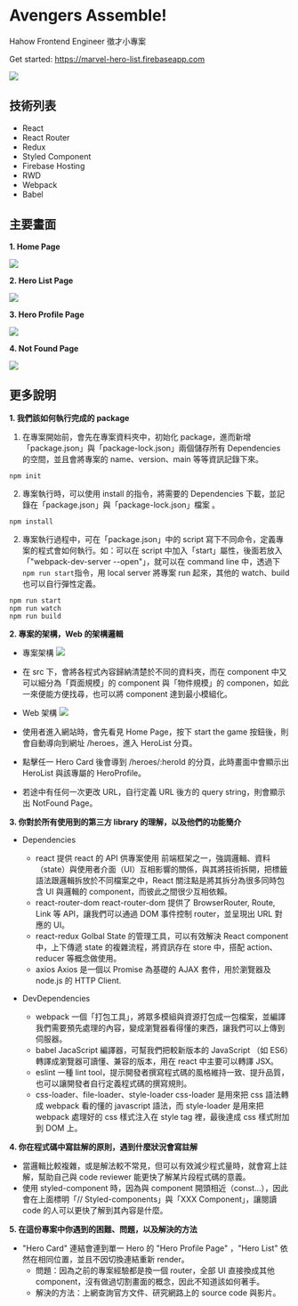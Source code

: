 # Avengers Assemble!

Hahow Frontend Engineer 徵才小專案

Get started: https://marvel-hero-list.firebaseapp.com

![](https://i.imgur.com/WRu8POf.jpg)

## 技術列表

- React
- React Router
- Redux
- Styled Component
- Firebase Hosting
- RWD
- Webpack
- Babel

## 主要畫面

**1. Home Page**

![](https://i.imgur.com/kGKdLKS.jpg)

**2. Hero List Page**

![](https://i.imgur.com/PX2smb1.jpg)

**3. Hero Profile Page**

![](https://i.imgur.com/WRu8POf.jpg)

**4. Not Found Page**

![](https://i.imgur.com/BXowf4N.jpg)

## 更多說明

**1. 我們該如何執行完成的 package**

1. 在專案開始前，會先在專案資料夾中，初始化 package，進而新增「package.json」與「package-lock.json」兩個儲存所有 Dependencies 的空間，並且會將專案的 name、version、main 等等資訊記錄下來。

```
npm init
```

2. 專案執行時，可以使用 install 的指令，將需要的 Dependencies 下載，並記錄在「package.json」與「package-lock.json」檔案 。

```
npm install
```

2. 專案執行過程中，可在「package.json」中的 script 寫下不同命令，定義專案的程式會如何執行。如：可以在 script 中加入「start」屬性，後面若放入「"webpack-dev-server --open"」，就可以在 command line 中，透過下 `npm run start`指令，用 local server 將專案 run 起來，其他的 watch、build 也可以自行彈性定義。

```
npm run start
npm run watch
npm run build
```

**2. 專案的架構，Web 的架構邏輯**

- 專案架構
  ![](https://i.imgur.com/bDhA1fw.jpg)

- 在 src 下，會將各程式內容歸納清楚於不同的資料夾，而在 component 中又可以細分為「頁面規模」的 component 與「物件規模」的 componen，如此一來便能方便找尋，也可以將 component 達到最小模組化。

- Web 架構
  ![](https://i.imgur.com/dPfCCmz.png)

- 使用者進入網站時，會先看見 Home Page，按下 start the game 按鈕後，則會自動導向到網址 /heroes，進入 HeroList 分頁。
- 點擊任一 Hero Card 後會導到 /heroes/:heroId 的分頁，此時畫面中會顯示出 HeroList 與該專屬的 HeroProfile。
- 若途中有任何一次更改 URL，自行定義 URL 後方的 query string，則會顯示出 NotFound Page。

**3. 你對於所有使用到的第三方 library 的理解，以及他們的功能簡介**

- Dependencies

  - react
    提供 react 的 API 供專案使用
    前端框架之一，強調邏輯、資料（state）與使用者介面（UI）互相影響的關係，與其將技術拆開，把標籤語法跟邏輯拆放於不同檔案之中，React 關注點是將其拆分為很多同時包含 UI 與邏輯的 component，而彼此之間很少互相依賴。
  - react-router-dom
    react-router-dom 提供了 BrowserRouter, Route, Link 等 API，讓我們可以通過 DOM 事件控制 router，並呈現出 URL 對應的 UI。
  - react-redux
    Golbal State 的管理工具，可以有效解決 React component 中，上下傳遞 state 的複雜流程，將資訊存在 store 中，搭配 action、reducer 等概念做使用。
  - axios
    Axios 是一個以 Promise 為基礎的 AJAX 套件，用於瀏覽器及 node.js 的 HTTP Client.

- DevDependencies
  - webpack
    一個「打包工具」，將眾多模組與資源打包成一包檔案，並編譯我們需要預先處理的內容，變成瀏覽器看得懂的東西，讓我們可以上傳到伺服器。
  - babel
    JacaScript 編譯器，可幫我們把較新版本的 JavaScript （如 ES6）轉譯成瀏覽器可讀懂、兼容的版本，用在 react 中主要可以轉譯 JSX。
  - eslint
    一種 lint tool，提示開發者撰寫程式碼的風格維持一致、提升品質，也可以讓開發者自行定義程式碼的撰寫規則。
  - css-loader、file-loader、style-loader
    css-loader 是用來把 css 語法轉成 webpack 看的懂的 javascript 語法，而 style-loader 是用來把 webpack 處理好的 css 樣式注入在 style tag 裡，最後達成 css 樣式附加到 DOM 上。

**4. 你在程式碼中寫註解的原則，遇到什麼狀況會寫註解**

- 當邏輯比較複雜，或是解法較不常見，但可以有效減少程式量時，就會寫上註解，幫助自己與 code reviewer 能更快了解某片段程式碼的意義。
- 使用 styled-component 時，因為與 component 開頭相近（const...），因此會在上面標明「// Styled-components」與「XXX Component」，讓閱讀 code 的人可以更快了解到其內容是什麼。

**5. 在這份專案中你遇到的困難、問題，以及解決的方法**

- "Hero Card" 連結會連到單一 Hero 的 "Hero Profile Page" ，"Hero List" 依然在相同位置，並且不因切換連結重新 render。
  - 問題：因為之前的專案經驗都是換一個 router，全部 UI 直接換成其他 component，沒有做過切割畫面的概念，因此不知道該如何著手。
  - 解決的方法：上網查詢官方文件、研究網路上的 source code 與影片。
